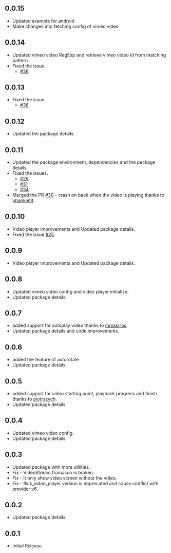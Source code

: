 ## 0.0.15

* Updated example for android
* Make changes into fetching config of vimeo video

## 0.0.14

* Updated vimeo video RegExp and retrieve vimeo video id from matching pattern
* Fixed the issue.
  - [#36](https://github.com/Mindinventory/vimeo_video_player/issues/36)

## 0.0.13

* Fixed the issue.
    - [#36](https://github.com/Mindinventory/vimeo_video_player/issues/36)

## 0.0.12

* Updated the package details.

## 0.0.11

* Updated the package environment, dependencies and the package details.
* Fixed the issues.
    - [#29](https://github.com/Mindinventory/vimeo_video_player/issues/29)
    - [#31](https://github.com/Mindinventory/vimeo_video_player/issues/31)
    - [#34](https://github.com/Mindinventory/vimeo_video_player/issues/34)
* Merged the PR [#30](https://github.com/Mindinventory/vimeo_video_player/pull/30) - crash on back
  when the video is playing thanks to [phankietit](https://github.com/phankietit).

## 0.0.10

* Video player improvements and Updated package details.
* Fixed the issue [#25](https://github.com/Mindinventory/vimeo_video_player/issues/25).

## 0.0.9

* Video player improvements and Updated package details.

## 0.0.8

* Updated vimeo video config and video player initialize.
* Updated package details.

## 0.0.7

* added support for autoplay video thanks to [mrossi-os](https://github.com/mrossi-os).
* Updated package details and code improvements.

## 0.0.6

* added the feature of autorotate
* Updated package details.

## 0.0.5

* added support for video starting point, playback progress and finish thanks
  to [piotrszych](https://github.com/piotrszych).
* Updated package details.

## 0.0.4

* Updated vimeo video config.
* Updated package details.

## 0.0.3

* Updated package with more utilities.
* Fix - VideoStream.fromJson is broken.
* Fix - It only show video screen without the video.
* Fix - flick_video_player version is deprecated and cause conflict with provider v6.

## 0.0.2

* Updated package details.

## 0.0.1

* Initial Release.